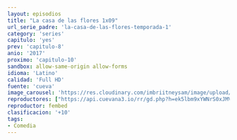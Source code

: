 ```yaml
---
layout: episodios
title: "La casa de las flores 1x09"
url_serie_padre: 'la-casa-de-las-flores-temporada-1'
category: 'series'
capitulo: 'yes'
prev: 'capitulo-8'
anio: '2017'
proximo: 'capitulo-10'
sandbox: allow-same-origin allow-forms
idioma: 'Latino'
calidad: 'Full HD'
fuente: 'cueva'
image_carousel: 'https://res.cloudinary.com/imbriitneysam/image/upload/v1546638640/casa-papel-1-poster-min.jpg'
reproductores: ["https://api.cuevana3.io/rr/gd.php?h=ek5lbm9xYWNrS0xJMVp5b21KREk0dFBLbjVkaHhkRGdrOG1jbnBpUnhhS1Z1bXFHcHNuUTNjL01wMzJBdGR2QnNLZW9aNkhNdE9PcTBHaUtxczZ0MHJtU3FadVkyUT09"]
reproductor: fembed
clasificacion: '+10'
tags:
- Comedia
---
```












